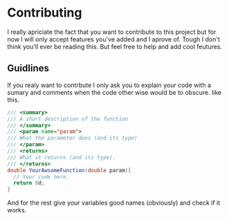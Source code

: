 # Contributing
I really apriciate the fact that you want to contribute to this project but for now I will only accept features you've added and I aprove of.
Tough I don't think you'll ever be reading this. But feel free to help and add cool feutures.

## Guidlines
If you realy want to contrbute I only ask you to explain your code with a sumary and comments when the code other wise would be to obscure.
like this.
```cs
/// <summary>
/// A short description of the function
/// </summary>
/// <param name="param">
/// What the parameter does (and its type)
/// </param>
/// <returns>
/// What it returns (and its type).
/// </returns>
double YourAwsomeFunction(double param){
  // Your code here.
  return 0d;
}

```

And for the rest give your variables good names (obviously) and check if it works.
